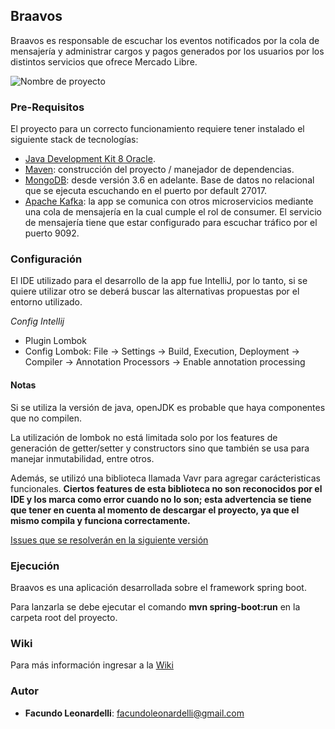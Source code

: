 ## Braavos
Braavos es responsable de escuchar los eventos notificados por la cola de mensajería y administrar cargos y pagos generados por los usuarios por los distintos servicios que ofrece Mercado Libre.

![Nombre de proyecto](https://i.ebayimg.com/images/g/75sAAOSwiBBcgx4c/s-l300.jpg)

### Pre-Requisitos
El proyecto para un correcto funcionamiento requiere tener instalado el siguiente stack de tecnologías:
- [Java Development Kit 8 Oracle](https://www.oracle.com/technetwork/java/javase/downloads/jdk8-downloads-2133151.html).
- [Maven](https://maven.apache.org/): construcción del proyecto / manejador de dependencias.
- [MongoDB](https://www.mongodb.com/es): desde versión 3.6 en adelante. Base de datos no relacional que se ejecuta escuchando en el puerto por default 27017.
- [Apache Kafka](https://kafka.apache.org/): la app se comunica con otros microservicios mediante una cola de mensajería en la cual cumple el rol de consumer. El servicio de mensajería tiene que estar configurado para escuchar tráfico por el puerto 9092.

### Configuración
El IDE utilizado para el desarrollo de la app fue IntelliJ, por lo tanto, si se quiere utilizar otro se deberá buscar las alternativas propuestas por el entorno utilizado.

_Config Intellij_
- Plugin Lombok
- Config Lombok: File -> Settings -> Build, Execution, Deployment -> Compiler -> Annotation Processors -> Enable annotation processing

#### Notas
Si se utiliza la versión de java, openJDK es probable que haya componentes que no compilen. 

La utilización de lombok no está limitada solo por los features de generación de getter/setter y constructors sino que también se usa para manejar inmutabilidad, entre otros.

Además, se utilizó una biblioteca llamada Vavr para agregar carácteristicas funcionales.
**Ciertos features de esta biblioteca no son reconocidos por el IDE y los marca como error cuando no lo son; esta advertencia se tiene que tener en cuenta al momento de descargar el proyecto, ya que el mismo compila y funciona correctamente.**

[Issues que se resolverán en la siguiente versión](https://github.com/fmleonardelli/braavos/issues)

### Ejecución
Braavos es una aplicación desarrollada sobre el framework spring boot.

Para lanzarla se debe ejecutar el comando **mvn spring-boot:run** en la carpeta root del proyecto. 

### Wiki
Para más información ingresar a la [Wiki](https://github.com/fmleonardelli/braavos/wiki)

### Autor
* **Facundo Leonardelli**: facundoleonardelli@gmail.com




